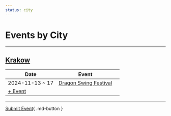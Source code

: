 ```yaml
---
status: city
---
```


# Events by City

---

## <a id=krakow></a>[Krakow](#krakow)

| Date | Event | |
| --- | --- | --- |
| 2024-11-13 ~ 17 | [Dragon Swing Festival](dragon-swing-festival-2024.md) |  |
| [+ Event](https://github.com/swingdance/events/issues/new?assignees=&labels=add+event&projects=&template=02-add_entity.yml&title=Add%20Event%3A%202024%2Fpl_PL%20%E2%80%A2%20%3CName%3E&region=pl_PL&province=Krakow&city=Krakow&org_id=&date_starts=2024-&date_ends=2024-)

---

[Submit Event](https://github.com/swingdance/events/issues/new?assignees=&labels=add+event&projects=&template=02-add_entity.yml&title=Add%20Event%3A%20pl_PL%20%E2%80%A2%20%3CName%3E&region=pl_PL&province=&city=&org_id=2024){ .md-button }
